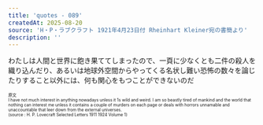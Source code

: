 ```yaml
---
title: 'quotes - 089'
createdAt: 2025-08-20
source: 'H・P・ラブクラフト 1921年4月23日付 Rheinhart Kleiner宛の書簡より'
description: ''
---
```


わたしは人間と世界に飽き果ててしまったので、一頁に少なくとも二件の殺人を織り込んだり、あるいは地球外空間からやってくる名状し難い恐怖の数々を論じたりすること以外には、何も関心をもつことができないのだ

<div style="font-size: 60%;">
原文<br>  
I have not much interest in anything nowadays unless it 1s  
wild and weird. I am so beastly tired of mankind and the world that  
nothing can interest me unless it contains a couple of murders on each   
page or deals with horrors unnamable and unaccountable that leer  
down from the external universes.<br>  
(source : H. P. Lovecraft Selected Letters 1911 1924 Volume 1)
</div>